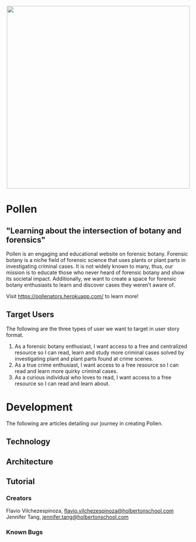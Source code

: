 <p align="center">
	<img width="500" height="500" src="https://i.imgur.com/tb8xMBs.png">
</p>

# Pollen
## "Learning about the intersection of botany and forensics"
Pollen is an engaging and educational website on forensic botany.  Forensic botany is a niche field of forensic science that uses plants or plant parts in investigating criminal cases.  It is not widely known to many, thus, our mission is to educate those who never heard of forensic botany and show its societal impact.  Additionally, we want to create a space for forensic botany enthusiasts to learn and discover cases they weren’t aware of.  

Visit https://pollenators.herokuapp.com/ to learn more!  

## Target Users
The following are the three types of user we want to target in user story format.  
1. As a forensic botany enthusiast, I want access to a free and centralized resource so I can read, learn and study more criminal cases solved by investigating plant and plant parts found at crime scenes.  
2. As a true crime enthusiast, I want access to a free resource so I can read and learn more quirky criminal cases.  
3. As a curious individual who loves to read, I want access to a free resource so I can read and learn about.  

# Development
The following are articles detailing our journey in creating Pollen.  


## Technology


## Architecture


## Tutorial


### Creators
Flavio Vilchezespinoza, flavio.vilchezespinoza@holbertonschool.com  
Jennifer Tang, jennifer.tang@holbertonschool.com  

### Known Bugs
